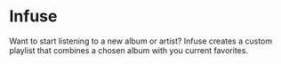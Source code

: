 # Infuse
Want to start listening to a new album or artist? Infuse creates a custom playlist that combines a chosen album with you current favorites. 
